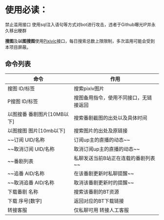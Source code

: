 <h1>使用必读：</h1>
禁止滥用接口 使用sql注入语句等方式对bot进行攻击，违者于Github曝光IP并永久移出粳群

**搜图**及**以图搜图**使用[Pixivic](https://pixivic.com/)接口，每日搜索总数上限限制，多次滥用可能会受到本项目屏蔽。

命令列表
-------

 命令|作用
  ------------- | ------------- 
搜图 ID/标签|搜索pixiv图片
P搜图 ID/标签|搜图备用指令，使用不同接口，无链接返回
以图搜番 番剧图片[10MB以下]|搜索番剧截图的出处以及具体时间
以图搜图 图片[10mb以下]|搜索图片的出处及原链接
~~订阅 UID/名称|订阅up主的直播的动态~~
~~取消订阅 UID/名称|取消订阅up主的直播的动态~~
~~番剧列表|私聊发送当前B站正在连载的番剧列表~~
~~追番 AID/名称|在该番剧更新时私聊提醒~~
~~取消追番 AID/名称|取消该番剧更新时的提醒~~
下载番剧 名称|搜索该番剧的BT资源
下载 序号[数字]|返回对应的BT下载链接
转接客服|仅私聊可用 转接人工客服
